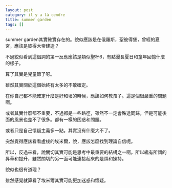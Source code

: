 ```yaml
---
layout: post
category: il y a là cendre
title: summer garden
tags: []
---
```


summer garden其實確實存在的。貌似應該是在俄羅斯，聖彼得堡，曾經的夏宮，應該是彼得大帝建造？

不過貌似看到這個詞的第一反應應該是類似聖杯6，有點漫長夏日和童年回憶什麼的樣子。

算了其實是兒童節了呀。

雖然其實關於這個始終有太多的不敢確定。

在你自己都不能確定什麼是好和壞的時候，應該如何教孩子。這是個很嚴重的問題啊。

或者其實什麼都不重要，不過都是一些路徑，雖然不一定會殊途同歸，但是可能後面的風景也差不了很多。都有一樣的困惑和問題。

或者只是自己懷疑主義多一點。其實沒有什麼大不了。

突然覺得應該看看盧梭的埃米爾，說，應該怎麼找到理論自信呢。

所以，反過來看，說關切其實可能是思考中最重要的結構之一啊。所以纔有所謂的昇華和提升，雖然關切的另一面可能連接起來的是煩和操持。

貌似也很有道理？

雖然感覺就算看了埃米爾其實可能更加迷惑和懷疑。

<!-- more -->
